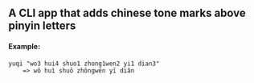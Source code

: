 ## A CLI app that adds chinese tone marks above pinyin letters

#### Example:
```console
yuqi "wo3 hui4 shuo1 zhong1wen2 yi1 dian3"
    => wǒ huì shuō zhōngwén yī diǎn
```